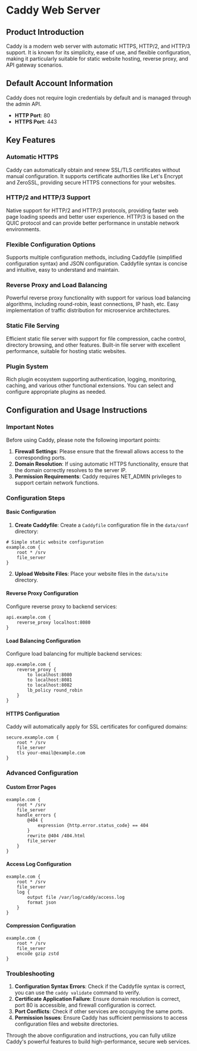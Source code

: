 # Caddy Web Server

## Product Introduction

Caddy is a modern web server with automatic HTTPS, HTTP/2, and HTTP/3 support. It is known for its simplicity, ease of use, and flexible configuration, making it particularly suitable for static website hosting, reverse proxy, and API gateway scenarios.

## Default Account Information

Caddy does not require login credentials by default and is managed through the admin API.

- **HTTP Port**: 80
- **HTTPS Port**: 443

## Key Features

### Automatic HTTPS
Caddy can automatically obtain and renew SSL/TLS certificates without manual configuration. It supports certificate authorities like Let's Encrypt and ZeroSSL, providing secure HTTPS connections for your websites.

### HTTP/2 and HTTP/3 Support
Native support for HTTP/2 and HTTP/3 protocols, providing faster web page loading speeds and better user experience. HTTP/3 is based on the QUIC protocol and can provide better performance in unstable network environments.

### Flexible Configuration Options
Supports multiple configuration methods, including Caddyfile (simplified configuration syntax) and JSON configuration. Caddyfile syntax is concise and intuitive, easy to understand and maintain.

### Reverse Proxy and Load Balancing
Powerful reverse proxy functionality with support for various load balancing algorithms, including round-robin, least connections, IP hash, etc. Easy implementation of traffic distribution for microservice architectures.

### Static File Serving
Efficient static file server with support for file compression, cache control, directory browsing, and other features. Built-in file server with excellent performance, suitable for hosting static websites.

### Plugin System
Rich plugin ecosystem supporting authentication, logging, monitoring, caching, and various other functional extensions. You can select and configure appropriate plugins as needed.

## Configuration and Usage Instructions

### Important Notes

Before using Caddy, please note the following important points:

1. **Firewall Settings**: Please ensure that the firewall allows access to the corresponding ports.
2. **Domain Resolution**: If using automatic HTTPS functionality, ensure that the domain correctly resolves to the server IP.
3. **Permission Requirements**: Caddy requires NET_ADMIN privileges to support certain network functions.

### Configuration Steps

#### Basic Configuration

1. **Create Caddyfile**: Create a `Caddyfile` configuration file in the `data/conf` directory:

```
# Simple static website configuration
example.com {
    root * /srv
    file_server
}
```

2. **Upload Website Files**: Place your website files in the `data/site` directory.

#### Reverse Proxy Configuration

Configure reverse proxy to backend services:

```
api.example.com {
    reverse_proxy localhost:8080
}
```

#### Load Balancing Configuration

Configure load balancing for multiple backend services:

```
app.example.com {
    reverse_proxy {
        to localhost:8080
        to localhost:8081
        to localhost:8082
        lb_policy round_robin
    }
}
```

#### HTTPS Configuration

Caddy will automatically apply for SSL certificates for configured domains:

```
secure.example.com {
    root * /srv
    file_server
    tls your-email@example.com
}
```

### Advanced Configuration

#### Custom Error Pages

```
example.com {
    root * /srv
    file_server
    handle_errors {
        @404 {
            expression {http.error.status_code} == 404
        }
        rewrite @404 /404.html
        file_server
    }
}
```

#### Access Log Configuration

```
example.com {
    root * /srv
    file_server
    log {
        output file /var/log/caddy/access.log
        format json
    }
}
```

#### Compression Configuration

```
example.com {
    root * /srv
    file_server
    encode gzip zstd
}
```

### Troubleshooting

1. **Configuration Syntax Errors**: Check if the Caddyfile syntax is correct, you can use the `caddy validate` command to verify.
2. **Certificate Application Failure**: Ensure domain resolution is correct, port 80 is accessible, and firewall configuration is correct.
3. **Port Conflicts**: Check if other services are occupying the same ports.
4. **Permission Issues**: Ensure Caddy has sufficient permissions to access configuration files and website directories.

Through the above configuration and instructions, you can fully utilize Caddy's powerful features to build high-performance, secure web services.

